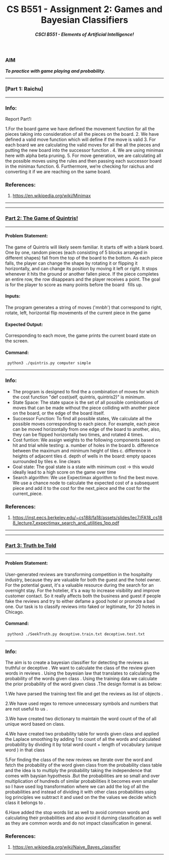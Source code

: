 # <div align="center"> CS B551 - Assignment 2: Games and Bayesian Classifiers
#####  <div align="center"> CSCI B551 - Elements of Artificial Intelligence!

<br>



### AIM
***To practice with game playing and probability.***

***
### [Part 1: Raichu]

***

### Info:


Report Part1:

1.For the board game we have defined the movement function for all     the pieces taking into consideration of all the pieces on the board.
2. We have defined a valid move function which will define if the move is valid
3. For each board we are calculating the valid moves for all the all the pieces and putting the new board into the  successor function .
4. We are using minimax here with alpha beta pruning.
5. For move generation, we are calculating all the possible moves using the rules and then passing each successor board in the minimax function.
6. Furthermore, we’re checking for raichus and converting it if we are reaching on the same board.

### References:
1. https://en.wikipedia.org/wiki/Minimax

***

***
### [Part 2: The Game of Quintris!](https://github.iu.edu/cs-b551-fa2021/hhansar-sbipink-sinhabhi-a2/tree/master/part2)

***
#### Problem Statement:
The game of Quintris will likely seem familiar. It starts off with a blank board. One by one, random pieces
(each consisting of 5 blocks arranged in different shapes) fall from the top of the board to the bottom. As
each piece falls, the player can change the shape by rotating it or flipping it horizontally, and can change its
position by moving it left or right. It stops whenever it hits the ground or another fallen piece. If the piece
completes an entire row, the row disappears and the player receives a point. The goal is for the player to
score as many points before the board  fills up.

#### Inputs:

The program generates a string of moves ('mnbh') that correspond to right, rotate, left, horizontal flip movements
of the current piece in the game

#### Expected Output:

Corresponding to each move, the game prints the current board state on the screen.

#### Command:

<code> python3 ./quintris.py computer simple </code>

***

### Info:
- The program is designed to find the a combination of moves for which the cost function "def cost(self, quintris, quintris2)" is minimum.
- State Space: The state space is the set of all possible combinations of moves that can be made without the piece colliding with another piece on the board, or the edge of the board itself.
- Successor Function: To find all possible states, We calculate all the possible moves corresponding to each piece. For example, each piece can be moved horizontally from one edge of the board to another, also, they can be flipped horizontally two times, and rotated 4 times.
- Cost funtion: We assign weights to the following components based on hit and trial while testing:
  a. number of holes in the board 
  b. difference between the maximum and minimum height of tiles
  c. difference in heights of adjacent tiles
  d. depth of wells in the board: empty spaces surrounded by tiles
  e. line clears
- Goal state: The goal state is a state with minimum cost -> this would ideally lead to a high score on the game over time
- Search algorithm: We use Expectimax algorithm to find the best move. We use a chance node to calculate the expected cost of a subsequent piece and add it to the cost for the next_piece and the cost for the current_piece.

### References:
1. https://inst.eecs.berkeley.edu/~cs188/fa18/assets/slides/lec7/FA18_cs188_lecture7_expectimax_search_and_utilities_1pp.pdf

***
***
### [Part 3: Truth be Told](https://github.iu.edu/cs-b551-fa2021/hhansar-sbipink-sinhabhi-a2/tree/master/part3)

***
#### Problem Statement:
User-generated reviews are transforming competition in the hospitality industry, because they are valuable for both the guest
and the hotel owner. For the potential guest, it's a valuable resource during the search for an overnight stay.
For the hotelier, it's a way to increase visibility and improve customer contact. So it really affects both the
business and guest if people fake the reviews and try to either defame a good hotel or promote a bad one.
Our task is to classify reviews into faked or legitimate, for 20 hotels in Chicago.

#### Command:

<code> python3 ./SeekTruth.py deceptive.train.txt deceptive.test.txt </code>

***

### Info:

The aim is to create a bayesian classifier for detecting the reviews as truthful or deceptive . We want to calculate the class  of the review given words in reviews . Using the bayesian law that translates to calculating the probability of the words given class . Using the training data we calculate the prior probability of the word given class .The design format is as below:

1.We have parsed the training text file and get the reviews as list of objects .

2.We have used regex to remove unnecessary symbols and numbers that are not useful to us .

3.We have created two dictionary to maintain the word count of the of all unique word based on class.

4.We have created two probability table for words given class and applied the Laplace smoothing by adding 1 to count of all the words and calculated probability by dividing it by total word count + length of vocabulary (unique word ) in that class

5.For finding the class of the new reviews we iterate over the word and fetch the probability of the word given class from the probability class table and the idea is to multiply the probability taking the independence that comes with baysian hypothesis .But the probabilities are so small and over multiplication of hundreds of similar probabilities it becomes even smaller so I have used log transformation where we can add the log of all the probabilities and instead of dividing it with other class probabilities using log principles we subtract it and used on the the values we decide which class it belongs to .

6.Have added the stop words list as well to avoid common words and calculating their probabilities and also avoid it durning classification as well as they are common words and do not impact classification in general.

### References:
1. https://en.wikipedia.org/wiki/Naive_Bayes_classifier

***
